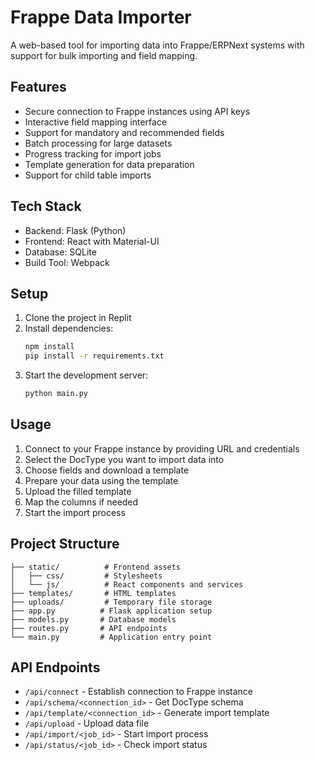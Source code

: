 
# Frappe Data Importer

A web-based tool for importing data into Frappe/ERPNext systems with support for bulk importing and field mapping.

## Features

- Secure connection to Frappe instances using API keys
- Interactive field mapping interface
- Support for mandatory and recommended fields
- Batch processing for large datasets
- Progress tracking for import jobs
- Template generation for data preparation
- Support for child table imports

## Tech Stack

- Backend: Flask (Python)
- Frontend: React with Material-UI
- Database: SQLite
- Build Tool: Webpack

## Setup

1. Clone the project in Replit
2. Install dependencies:
   ```bash
   npm install
   pip install -r requirements.txt
   ```
3. Start the development server:
   ```bash
   python main.py
   ```

## Usage

1. Connect to your Frappe instance by providing URL and credentials
2. Select the DocType you want to import data into
3. Choose fields and download a template
4. Prepare your data using the template
5. Upload the filled template
6. Map the columns if needed
7. Start the import process

## Project Structure

```
├── static/          # Frontend assets
│   ├── css/         # Stylesheets
│   └── js/          # React components and services
├── templates/       # HTML templates
├── uploads/         # Temporary file storage
├── app.py          # Flask application setup
├── models.py       # Database models
├── routes.py       # API endpoints
└── main.py         # Application entry point
```

## API Endpoints

- `/api/connect` - Establish connection to Frappe instance
- `/api/schema/<connection_id>` - Get DocType schema
- `/api/template/<connection_id>` - Generate import template
- `/api/upload` - Upload data file
- `/api/import/<job_id>` - Start import process
- `/api/status/<job_id>` - Check import status
